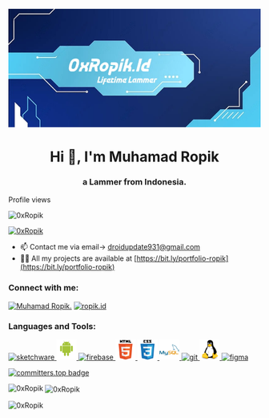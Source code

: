![logo](https://github.com/0xRopik/0xRopik/blob/main/0xRopik.jpeg)
<h1 align="center">Hi 👋, I'm Muhamad Ropik</h1>
<h3 align="center">a Lammer from Indonesia.</h3>

<p align="left"> Profile views </p>
<img src="https://moe-counter.glitch.me/get/@:0xRopik?theme=rule34" alt="0xRopik" />

<p align="left"> <a href="https:/ /github.com/ryo-ma/github-profile-trophy"><img src="https://github-profile-trophy.vercel.app/?username=0xRopik" alt="0xRopik" /></a > </p>

- 📫 Contact me via email-> [droidupdate931@gmail.com](droidupdate931@gmail.com)
- 👨‍💻 All my projects are available at [https://bit.ly/portfolio-ropik](https://bit.ly/portfolio-ropik)

<h3 align="left">Connect with me: </h3>
<p align="left">
<a href="https://www.facebook.com/profile.php?id=100040959125354" target="blank"><img align="center" src="https://cdn.jsdelivr.net/npm/simple-icons@3.0.1/icons/facebook.svg" alt="Muhamad Ropik." height="30" width="40" /></a>
<a href="https://instagram.com/ropik.id" target="blank"><img align="center" src="https://cdn.jsdelivr.net/npm/simple-icons@3.0.1/icons/instagram.svg" alt="ropik.id" height="30" width="40" /></a>

</p>

<h3 align="left">Languages ​​and Tools: </h3>
<p align="left"> <a href="https://sketchware-docs.vercel.app/" target="_blank" rel="noreferrer"> <img src="https://encrypted-tbn0.gstatic.com/images?q=tbn:ANd9GcRH75ic7BDeKbvwLuF1MehNI7Z4NZB3sBWwbFhgSTnHnA&s" alt="sketchware" width="40" height="40"/> </a> <a href="https://developer.android.com" target="_blank" rel="noreferrer"> <img src="https://raw.githubusercontent.com/devicons/devicon/master/icons/android/android-original-wordmark.svg" alt="android" width="40" height="40"/> </a> <a href="https://firebase.google.com/" target="_blank" rel="noreferrer"> <img src="https://www.vectorlogo.zone/logos/firebase/firebase-icon.svg" alt="firebase" width="40" height="40"/> </a> <a href="https://www.w3.org/html/" target="_blank" rel="noreferrer"> <img src="https://raw.githubusercontent.com/devicons/devicon/master/icons/html5/html5-original-wordmark.svg" alt="html5" width="40" height="40"/> </a> <a href="https://www.w3schools.com/css/" target="_blank" rel="noreferrer"> <img src="https://raw.githubusercontent.com/devicons/devicon/master/icons/css3/css3-original-wordmark.svg" alt="css3" width="40" height="40"/> </a> <a href="https://www.mysql.com/" target="_blank" rel="noreferrer"> <img src="https://raw.githubusercontent.com/devicons/devicon/master/icons/mysql/mysql-original-wordmark.svg" alt="mysql" width="40" height="40"/> </a> <a href="https://git-scm.com/" target="_blank" rel="noreferrer"> <img src="https://www.vectorlogo.zone/logos/git-scm/git-scm-icon.svg" alt="git" width="40" height="40"/> </a> <a href="https://www.linux.org/" target="_blank" rel="noreferrer"> <img src="https://raw.githubusercontent.com/devicons/devicon/master/icons/linux/linux-original.svg" alt="linux" width="40" height="40"/> </a> <a href="https://www.figma.com/" target="_blank" rel="noreferrer"> <img src="https://www.vectorlogo.zone/logos/figma/figma-icon.svg" alt="figma" width="40" height="40"/> </a> </p>

[![committers.top badge](https://user-badge.committers.top/indonesia_public/prakasap05.svg)](https://user-badge.committers.top/indonesia_public/0xRopik)

<p><img align="left" src="https://github-readme-stats.vercel.app/api/top-langs?username=0xRopik&show_icons=true&locale=en&layout=compact" alt="0xRopik" /></p>

<p>&nbsp;<img align="center" src="https://github-readme-stats.vercel.app/api?username=0xRopik&show_icons=true&locale=en" alt="0xRopik" /></p>

<p><img align="center" src="https://github-readme-streak-stats.herokuapp.com/?user=0xRopik&" alt="0xRopik" /></p>
